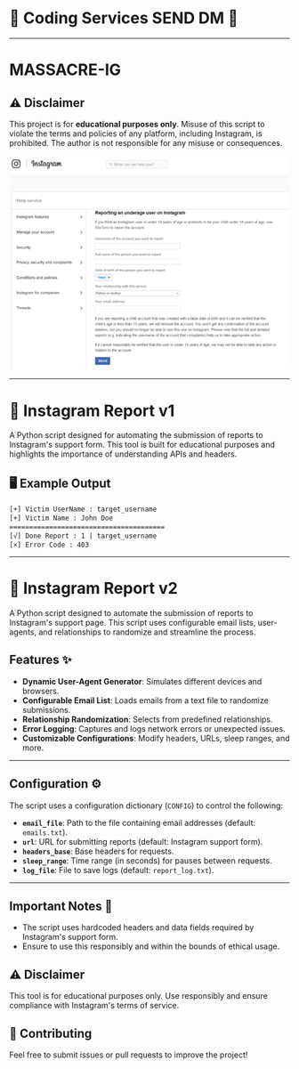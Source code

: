 # 🎫 Coding Services SEND DM 🎫

---

# MASSACRE-IG
## ⚠️ Disclaimer

This project is for **educational purposes only**. Misuse of this script to violate the terms and policies of any platform, including Instagram, is prohibited. The author is not responsible for any misuse or consequences.

 <img src="./url.png" alt="ig">

---

# 🚨 Instagram Report v1 

A Python script designed for automating the submission of reports to Instagram's support form. This tool is built for educational purposes and highlights the importance of understanding APIs and headers.

## 🖥️ Example Output 

```
[+] Victim UserName : target_username
[+] Victim Name : John Doe
=======================================
[√] Done Report : 1 | target_username
[×] Error Code : 403
```

---

# 🚀 Instagram Report v2

A Python script designed to automate the submission of reports to Instagram's support page. This script uses configurable email lists, user-agents, and relationships to randomize and streamline the process.

## Features ✨

- **Dynamic User-Agent Generator**: Simulates different devices and browsers.
- **Configurable Email List**: Loads emails from a text file to randomize submissions.
- **Relationship Randomization**: Selects from predefined relationships.
- **Error Logging**: Captures and logs network errors or unexpected issues.
- **Customizable Configurations**: Modify headers, URLs, sleep ranges, and more.

---

## Configuration ⚙️

The script uses a configuration dictionary (`CONFIG`) to control the following:

- **`email_file`**: Path to the file containing email addresses (default: `emails.txt`).
- **`url`**: URL for submitting reports (default: Instagram support form).
- **`headers_base`**: Base headers for requests.
- **`sleep_range`**: Time range (in seconds) for pauses between requests.
- **`log_file`**: File to save logs (default: `report_log.txt`).

---

## Important Notes 📝

- The script uses hardcoded headers and data fields required by Instagram's support form.
- Ensure to use this responsibly and within the bounds of ethical usage.


## ⚠️ Disclaimer
This tool is for educational purposes only. Use responsibly and ensure compliance with Instagram's terms of service.

## 🤝 Contributing
Feel free to submit issues or pull requests to improve the project!
